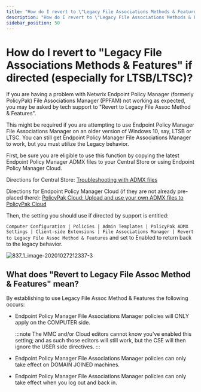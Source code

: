 ```yaml
---
title: "How do I revert to \"Legacy File Associations Methods & Features\" if directed (especially for LTSB/LTSC)?"
description: "How do I revert to \"Legacy File Associations Methods & Features\" if directed (especially for LTSB/LTSC)?"
sidebar_position: 50
---
```


# How do I revert to "Legacy File Associations Methods & Features" if directed (especially for LTSB/LTSC)?

If you are having a problem with Netwrix Endpoint Policy Manager (formerly PolicyPak) File
Associations Manager (PPFAM) not working as expected, you may be asked by tech support to "Revert to
Legacy File Assoc Method & Features".

This might be required if you are attempting to use Endpoint Policy Manager File Associations
Manager on an older version of Windows 10, say, LTSB or LTSC. You can still get Endpoint Policy
Manager File Associations Manager to work, but you must utilize the Legacy behavior.

First, be sure you are eligible to use this function by copying the latest Endpoint Policy Manager
ADMX files to your Central Store or using Endpoint Policy Manager Cloud.

Directions for Central Store:
[Troubleshooting with ADMX files](/docs/endpointpolicymanager/gettingstarted/cloud/videos/gettingstarted/admxfiles.md)

Directions for Endpoint Policy Manager Cloud (if they are not already pre-placed there):
[PolicyPak Cloud: Upload and use your own ADMX files to PolicyPak Cloud](/docs/endpointpolicymanager/gettingstarted/cloud/videos/gettingstarted/admxfiles.md)

Then, the setting you should use if directed by support is entitled:

`Computer Configuration | Policies | Admin Templates | PolicyPak ADMX Settings | Client-side Extensions | File Associations Manager | Revert to Legacy File Assoc Method & Features`
and set to Enabled to return back to the legacy behavior.

![837_1_image-20201027212337-3](/images/endpointpolicymanager/troubleshooting/fileassociations/837_1_image-20201027212337-3.webp)

## What does "Revert to Legacy File Assoc Method & Features" mean?

By establishing to use Legacy File Assoc Method & Features the following occurs:

- Endpoint Policy Manager File Associations Manager policies will ONLY apply on the COMPUTER side.

  :::note
  The MMC and/or Cloud editors cannot know you've enabled this setting; and as such
  those editors will still work, but the CSE will then ignore the USER side directives.
  :::


- Endpoint Policy Manager File Associations Manager policies can only take effect on DOMAIN JOINED
  machines.
- Endpoint Policy Manager File Associations Manager policies can only take effect when you log out
  and back in.
